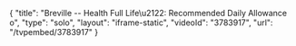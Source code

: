 {
    "title": "Breville -- Health Full Life\u2122: Recommended Daily Allowance o",
    "type": "solo",
    "layout": "iframe-static",
    "videoId": "3783917",
    "url": "\/tvpembed\/3783917"
}